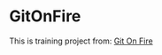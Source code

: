# GitOnFire
This is training project from: [Git On Fire](https://www.raywenderlich.com/11668143-alamofire-tutorial-for-ios-advanced-usage)
